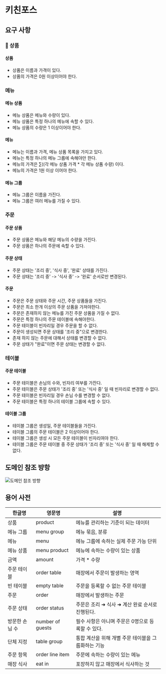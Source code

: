 # 키친포스

## 요구 사항
### 🍜 상품
#### 상품
- 상품은 이름과 가격이 있다.
- 상품의 가격은 0원 이상이어야 한다.

### 메뉴
#### 메뉴 상품
- 메뉴 상품은 메뉴와 수량이 있다.
- 메뉴 상품은 특정 하나의 메뉴에 속할 수 있다.
- 메뉴 상품의 수량은 1 이상이어야 한다.

#### 메뉴
- 메뉴는 이름과 가격, 메뉴 상품 목록을 가지고 있다.
- 메뉴는 특정 하나의 메뉴 그룹에 속해야만 한다.
- 메뉴의 가격은 ∑((각 메뉴 상품 가격 * 각 메뉴 상품 수량) 이다.
- 메뉴의 가격은 1원 이상 이어야 한다.

#### 메뉴 그룹
- 메뉴 그룹은 이름을 가진다.
- 메뉴 그룹은 여러 메뉴를 가질 수 있다.

### 주문
#### 주문 상품
- 주문 상품은 메뉴와 해당 메뉴의 수량을 가진다.
- 주문 상품은 하나의 주문에 속할 수 있다.

#### 주문 상태
- 주문 상태는 '조리 중', '식사 중', '완료' 상태를 가진다.
- 주문 상태는 '조리 중' -> '식사 중' -> '완료' 순서로만 변경된다.

#### 주문
- 주문은 주문 상태와 주문 시간, 주문 상품들을 가진다.
- 주문은 최소 한개 이상의 주문 상품을 가져야한다.
- 주문은 존재하지 않는 메뉴를 가진 주문 상품을 가질 수 없다.
- 주문은 특정 하나의 주문 테이블에 속해야한다.
- 주문 테이블이 빈자리일 경우 주문을 할 수 없다.
- 주문이 생성되면 주문 상태를 '조리 중"으로 변경한다. 
- 존재 하지 않는 주문에 대해서 상태를 변경할 수 없다.
- 주문 상태가 "완료"이면 주문 상태는 변경할 수 없다.

### 테이블
#### 주문 테이블
- 주문 테이블은 손님의 수와, 빈자리 여부를 가잔다.
- 주문 테이블은 주문 상태가 '조리 중' 또는 '식사 중' 일 때 빈자리로 변경할 수 없다.
- 주문 테이블은 빈자리일 경우 손님 수를 변경할 수 없다.
- 주문 테이블은 특정 하나의 테이블 그룹에 속할 수 있다.

#### 테이블 그룹
- 테이블 그룹은 생성일, 주문 테이블들을 가진다.
- 테이블 그룹의 주문 테이블은 2 이상이어야 한다.
- 테이블 그룹은 생성 시 모든 주문 테이블이 빈자리여야 한다.
- 테이블 그룹은 주문 테이블 중 주문 상태가 '조리 중' 또는 '식사 중' 일 때 해제할 수 없다.

## 도메인 참조 뱡항
![도메인 참조 방향](https://user-images.githubusercontent.com/74398096/274482951-f7322216-a972-47a9-8658-dbd22f851c47.png)

## 용어 사전

| 한글명 | 영문명 | 설명 |
| --- | --- | --- |
| 상품 | product | 메뉴를 관리하는 기준이 되는 데이터 |
| 메뉴 그룹 | menu group | 메뉴 묶음, 분류 |
| 메뉴 | menu | 메뉴 그룹에 속하는 실제 주문 가능 단위 |
| 메뉴 상품 | menu product | 메뉴에 속하는 수량이 있는 상품 |
| 금액 | amount | 가격 * 수량 |
| 주문 테이블 | order table | 매장에서 주문이 발생하는 영역 |
| 빈 테이블 | empty table | 주문을 등록할 수 없는 주문 테이블 |
| 주문 | order | 매장에서 발생하는 주문 |
| 주문 상태 | order status | 주문은 조리 ➜ 식사 ➜ 계산 완료 순서로 진행된다. |
| 방문한 손님 수 | number of guests | 필수 사항은 아니며 주문은 0명으로 등록할 수 있다. |
| 단체 지정 | table group | 통합 계산을 위해 개별 주문 테이블을 그룹화하는 기능 |
| 주문 항목 | order line item | 주문에 속하는 수량이 있는 메뉴 |
| 매장 식사 | eat in | 포장하지 않고 매장에서 식사하는 것 |
